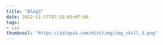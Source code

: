 ```yaml
---
title: "Blog3"
date: 2022-11-27T07:52:01+07:00
tags:
- css
thumbnail: "https://zalepik.com/dist/img/img_skill_3.png"
---
```


